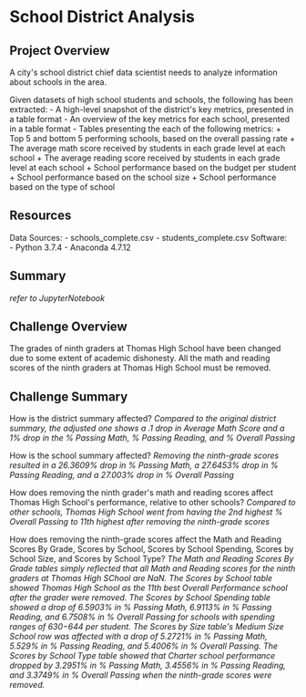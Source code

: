 # School District Analysis

## Project Overview
A city's school district chief data scientist needs to analyze information about schools in the area.

Given datasets of high school students and schools, the following has been extracted:
	- A high-level snapshot of the district's key metrics, presented in a table format
	- An overview of the key metrics for each school, presented in a table format
	- Tables presenting the each of the following metrics:
		+ Top 5 and bottom 5 performing schools, based on the overall passing rate
		+ The average math score received by students in each grade level at each school
		+ The average reading score received by students in each grade level at each school
		+ School performance based on the budget per student
		+ School performance based on the school size
		+ School performance based on the type of school


## Resources
Data Sources:
	- schools_complete.csv
	- students_complete.csv
Software:  
	- Python 3.7.4
	- Anaconda 4.7.12

## Summary
*refer to JupyterNotebook*

## Challenge Overview
The grades of ninth graders at Thomas High School have been changed due to some extent of academic dishonesty. All the math and reading scores of the ninth graders at Thomas High School must be removed.

## Challenge Summary
How is the district summary affected?
*Compared to the original district summary, the adjusted one shows a .1 drop in Average Math Score and a 1% drop in the % Passing Math, % Passing Reading, and % Overall Passing*

How is the school summary affected?
*Removing the ninth-grade scores resulted in a 26.3609% drop in % Passing Math, a 27.6453% drop in % Passing Reading, and a 27.003% drop in % Overall Passing*

How does removing the ninth grader's math and reading scores affect Thomas High School's performance, relative to other schools?
*Compared to other schools, Thomas High School went from having the 2nd highest % Overall Passing to 11th highest after removing the ninth-grade scores*

How does removing the ninth-grade scores affect the Math and Reading Scores By Grade, Scores by School, Scores by School Spending, Scores by School Size, and Scores by School Type?
*The Math and Reading Scores By Grade tables simply reflected that all Math and Reading scores for the ninth graders at Thomas High SChool are NaN.*
*The Scores by School table showed Thomas High School as the 11th best Overall Performance school after the grader were removed.*
*The Scores by School Spending table showed a drop of 6.5903% in % Passing Math, 6.9113% in % Passing Reading, and 6.7508% in % Overall Passing for schools with spending ranges of $630-$644 per student.*
*The Scores by Size table's Medium Size School row was affected with a drop of 5.2721% in % Passing Math, 5.529% in % Passing Reading, and 5.4006% in % Overall Passing.*
*The Scores by School Type table showed that Charter school performance dropped by 3.2951% in % Passing Math, 3.4556% in % Passing Reading, and 3.3749% in % Overall Passing when the ninth-grade scores were removed.*



